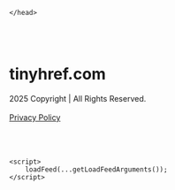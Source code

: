 <!DOCTYPE html>
<html data-adblockkey="MFwwDQYJKoZIhvcNAQEBBQADSwAwSAJBALquDFETXRn0Hr05fUP7EJT77xYnPmRbpMy4vk8KYiHnkNpednjOANJcaXDXcKQJN0nXKZJL7TciJD8AoHXK158CAwEAAQ==_gbAGR184fEiM1B5755cP0XcxN5xx/Cz0vuswEdCC9J37XwiVVLAYael3R1BuFquRoLQk+fWpVa4OTUgrWgNUqg==" xmlns="http://www.w3.org/1999/xhtml" lang="en">
<head>
    <meta http-equiv="Content-Type" content="text/html; charset=utf-8"/>
    <meta name="viewport" content="width=device-width, initial-scale=1, shrink-to-fit=no"/>
    <title>tinyhref.com</title>
    <style media="screen">
.asset_star0 {
	background: url('//d38psrni17bvxu.cloudfront.net/themes/assets/star0.gif') no-repeat center;
	width: 13px;
	height: 12px;
	display: inline-block;
}

.asset_star1 {
	background: url('//d38psrni17bvxu.cloudfront.net/themes/assets/star1.gif') no-repeat center;
	width: 13px;
	height: 12px;
	display: inline-block;
}

.asset_starH {
	background: url('//d38psrni17bvxu.cloudfront.net/themes/assets/starH.gif') no-repeat center;
	width: 13px;
	height: 12px;
	display: inline-block;
}

.sitelink {
	padding-right: 16px;
}

.sellerRatings a:link,
.sellerRatings a:visited,
.sellerRatings a:hover,
.sellerRatings a:active {
	text-decoration: none;
	cursor: text;
}

.sellerRatings {
	margin:0 0 3px 20px;
}

.sitelinkHolder {
	margin:-15px 0 15px 35px;
}

#ajaxloaderHolder {
	display: block;
	width: 24px;
	height: 24px;
	background: #fff;
	padding: 8px 0 0 8px;
	margin:10px auto;
	-webkit-border-radius: 4px;
	-moz-border-radius: 4px;
	border-radius: 4px;
}</style>    <style media="screen">
* {
    margin:0;padding:0
}

body {
    background:#101c36;
    font-family: sans-serif;
    text-align: center;
    font-size:1rem;
}

.header {
    padding:1rem 1rem 0;
    overflow:hidden;
}

h1 {
    color:#848484;
    font-size:1.5rem;
}

.header-text-color:visited,
.header-text-color:link,
.header-text-color {
    color:#848484;
}

.comp-is-parked {
  margin: 4px 0 2px;
}

.comp-sponsored {
  text-align: left;
  margin: 0 0 -1.8rem 4px;
}

.wrapper1 {
    margin:1rem;
}

.wrapper2 {
    background:url('//d38psrni17bvxu.cloudfront.net/themes/cleanPeppermintBlack_657d9013/img/bottom.png') no-repeat center bottom;
    padding-bottom:140px;
}

.wrapper3 {
    background:#fff;
    max-width:300px;
    margin:0 auto 1rem;
    padding-top:1px;
    padding-bottom:1px;
}

.onDesktop {
    display:none;
}

.tcHolder {
    padding-top: 2rem;
}

.adsHolder {
    margin: 1rem 0;
    padding-top: 2rem;
    overflow:hidden;
}

.footer {
    color:#626574;
    padding:2rem 1rem;
    font-size:.8rem;
    margin:0 auto;
    max-width:440px;
}

.footer a:link,
.footer a:visited {
    color:#626574;
}

.sale_link_bold a,
.sale_link,
.sale_link a {
    color:#626574 !important;
}

.searchHolder {
    padding:1px 0 1px 1px;
    margin:1rem auto;
    width: 95%;
    max-width: 500px;
}

@media screen and (min-width:600px) {

    .comp-is-parked,
    .comp-sponsored {
      color: #848484;
    }

    .comp-sponsored {
      margin-left: 0;
    }

    .wrapper1 {
        max-width:1500px;
        margin-left:auto;
        margin-right:auto;
    }

    .wrapper2 {
        background:url('//d38psrni17bvxu.cloudfront.net/themes/cleanPeppermintBlack_657d9013/img/arrows.png') no-repeat center top;
        padding-bottom:0;
        min-height:600px;
    }

    .wrapper3 {
        max-width:530px;
        background:none;
    }
}
</style>    <style media="screen">
.fallback-term-holder {
    display: inline-grid;
    grid-template-columns: 1fr;
    width: 100%;
    padding-top: 50px;
}

.fallback-term-link {
    grid-column: 1 / span 1; align-self: center;
    padding: 50px 13px 50px 13px; border-radius: 25px;
    border: 5px solid #ffffff; margin-bottom: 20px;
    background-color: rgb(17, 38, 77);
    text-decoration-line: none;
    font-size: 18px;
    font-weight: 700;
    color: #ffffff;
    text-align: left;
}

.fallback-arrow {
    float: right;
    width: 24px;
    height: 24px;
    background-image: url('data:image/svg+xml;base64,PHN2ZyBmaWxsPScjRDdEN0Q3JyBzdHlsZT0iZmxvYXQ6IHJpZ2h0IiB4bWxucz0iaHR0cDovL3d3dy53My5vcmcvMjAwMC9zdmciIGhlaWdodD0iMjQiIHZpZXdCb3g9IjAgMCAyNCAyNCIgd2lkdGg9IjI0Ij48cGF0aCBkPSJNMCAwaDI0djI0SDB6IiBmaWxsPSJub25lIi8+PHBhdGggZD0iTTUuODggNC4xMkwxMy43NiAxMmwtNy44OCA3Ljg4TDggMjJsMTAtMTBMOCAyeiIvPjwvc3ZnPg==');
}</style>
    
    </head>

<body id="afd"><div id="plBanner"><script id="parklogic" type="text/javascript" src="https://parking3.parklogic.com/page/enhance.js?pcId=12&pId=1129&domain=tinyhref.com" async></script></div>

<div class="wrapper1">
        <div class="wrapper2">
        <div class="wrapper3">
            <br/>
        <script async src="https://euob.youseasky.com/sxp/i/224f85302aa2b6ec30aac9a85da2cbf9.js" data-ch="AdsDeli - domain - landingpage" data-uvid="127f5df65eaabd1c4b6d190c8cc0b7f6febe4451" class="ct_clicktrue_80705" data-jsonp="onCheqResponse"></script>
    <noscript>
        <iframe src="https://obseu.youseasky.com/ns/224f85302aa2b6ec30aac9a85da2cbf9.html?ch=AdsDeli%20-%20domain%20-%20landingpage"
                width="0" height="0" style="display:none"></iframe>
    </noscript>
<br/>
<div class="header" id="domainname">
        <h1>tinyhref.com</h1>
    </div>
                        <div class="tcHolder">
                <div id="tc"></div>
            </div>
        </div>
    </div>
            <div class="footer">
            2025 Copyright | All Rights Reserved.
<br/><br/>
<a href="javascript:void(0);" onClick="window.open('/privacy.html', 'privacy-policy', 'width=890,height=330,left=200,top=200,menubar=no,status=yes,toolbar=no').focus()" class="privacy-policy">
    Privacy Policy
</a>
<br/><br/>
<br/><br/>
    </div>
</div>

<script type="text/javascript" language="JavaScript">
    var tcblock = {
        // Required and steady
        'container': 'tc',
        'type': 'relatedsearch',
        'colorBackground': 'transparent',
        
        'number': 3,
        
        // Font-Sizes and Line-Heights
        'fontSizeAttribution': 14,
        'fontSizeTitle': 24,
        'lineHeightTitle': 34,
        // Colors
        'colorAttribution': '#aaa',
        'colorTitleLink': '#0277bd',
        // Alphabetically
        'horizontalAlignment': 'center',
        'noTitleUnderline': false,
        'rolloverLinkColor': '#01579b',
        'verticalSpacing': 10
    };
    var searchboxBlock = {
        'container': 'search',
        'type': 'searchbox',
        'fontSizeSearchInput': 12,
        'hideSearchInputBorder': false,
        'hideSearchButtonBorder': true,
        'fontSizeSearchButton': 13,
        'colorBackground': 'transparent',
        'colorSearchButton': '#0b3279',
        'colorSearchButtonText': '#fff'
    };
    </script>
<script type="text/javascript">let isAdult=false;         let containerNames=[];         let uniqueTrackingID='MTc1ODc3NzA4OC4yNjcxOmVlNTBhZGY1NTQ5OWRlOGRiOGFlYzgxMGIxNTY3M2M0ZjVmNWQ5N2JmN2U4Mjk5ZTc5MmU4N2IzODc5N2RiZGI6NjhkNGNmMDA0MTM2ZQ==';         let search='';         let themedata='eyJhbGciOiJBMTI4S1ciLCJlbmMiOiJBMTI4Q0JDLUhTMjU2In0.CRrtZcmHf8n9KRFhyEBfaOEw9nZzRUp9XND9cN5U6aoSCYTMKU0mKw.toAwWnAJ7btUluAO3-NaHQ.H9qy3JY-CWsN_brpZmSlX_njX3n_s7QoK2cnFx1jzVCL7LhqHpg7XSqJUXfLFwovGoJXxVZd6oB6sl0WSgH61qCzpaKe15-jpIXeIC7nxWBalvzX9FBlNzKYsnxbwWXlJfa9ZejrSmPz98zp4CgTpUqn6ZsBrD6oASOjzrW7za67oMRp23z9chAr91tL1HVA8dWFzNXjK1WRlSScMKkGk2oDeVyKuUAApGshXTtwmmuMFPQH5DbwiZo2pcBkE4sKSsdqy9ry8fuZJ2OUhaHZaGkgOhF1P2m1fIwQvsyuywo7uxSesyTgY0XzJ4BYlaGh-ASIVpsqpdU1MdOR1msrQDi8zLvvl8fWZ4tHHVw_G8yiZhEegXoZbI5h45Lux8J5Xr1yWaA_GZA8ONdwUwbS7m1oj3Y6xmjteSbgX0pigMELV46fJ3MHsbWH1nVSeaoXN2xt5AAi7F56dx2LbH1I9vBl8OZP-CfHZLTvTzZrxuH-rsYmN7fr1TSe-KA0ELN4mLSUwZazqIkby97TTbvVu2sUA-OpKPP6A1x-pXoy9sXLxegXmtI7QMafz9cmS1p_0PNeJplENlbmMlcOJvqe0laZnUJM4mL9IdJlXqKtaSHlFfHi3r80v-zJJGppAL-i.IBdsRbmoGOj_N56JJmgSsQ';         let domain='tinyhref.com';         let scriptPath='';         let adtest='off';if(top.location!==location) { top.location.href=location.protocol + '//' + location.host + location.pathname + (location.search ? location.search + '&' : '?') + '_xafvr=MDRkMDA0OGE4MTI3NDM0MjQ5ODZjMjkyYjI0NjRmODY1MWVhM2QzZiw2OGQ0Y2YwMDQ4MGZm'; }let pageLoadedCallbackTriggered = false;let fallbackTriggered = false;let formerCalledArguments = false;let pageOptions = {'pubId': 'dp-teaminternet01','resultsPageBaseUrl': '//' + location.host + '/?ts=','fontFamily': 'arial','optimizeTerms': true,'maxTermLength': 40,'adtest': true,'clicktrackUrl': '//' + location.host + '/munin/a/tr/click?','attributionText': 'Ads','colorAttribution': '#b7b7b7','fontSizeAttribution': 16,'attributionBold': false,'rolloverLinkBold': false,'fontFamilyAttribution': 'arial','adLoadedCallback': function(containerName, adsLoaded, isExperimentVariant, callbackOptions) {let data = {containerName: containerName,adsLoaded: adsLoaded,isExperimentVariant: isExperimentVariant,callbackOptions: callbackOptions,terms: pageOptions.terms};if (!adsLoaded || (containerName in containerNames)) {ajaxQuery(scriptPath + "/munin/a/tr/adloaded"+ "?toggle=adloaded"+ "&uid=" + encodeURIComponent(uniqueTrackingID)+ "&domain=" + encodeURIComponent(domain)+ "&data=" + encodeURIComponent(JSON.stringify(data)));}},'pageLoadedCallback': function (requestAccepted, status) {document.body.style.visibility = 'visible';pageLoadedCallbackTriggered = true;if ((status.faillisted === true || status.faillisted == "true" || status.blocked === true || status.blocked == "true" ) && status.error_code != 25) {ajaxQuery(scriptPath + "/munin/a/tr/block?domain=" + encodeURIComponent(domain) + "&caf=1&toggle=block&reason=other&uid=" + encodeURIComponent(uniqueTrackingID));}if (status.errorcode && !status.error_code) {status.error_code = status.errorcode;}if (status.error_code) {ajaxQuery(scriptPath + "/munin/a/tr/errorcode?domain=" + encodeURIComponent(domain) + "&caf=1&toggle=errorcode&code=" + encodeURIComponent(status.error_code) + "&uid=" + encodeURIComponent(uniqueTrackingID));if ([18, 19].indexOf(parseInt(status.error_code)) != -1 && fallbackTriggered == false) {fallbackTriggered = true;if (typeof loadFeed === "function") {window.location.href = '//' + location.host;}}if (status.error_code == 20) {window.location.replace("//dp.g.doubleclick.net/apps/domainpark/domainpark.cgi?client=" + encodeURIComponent((pageOptions.pubid.match(/^ca-/i) ? "" : "ca-") + pageOptions.pubid) + "&domain_name=" + encodeURIComponent(domain) + "&output=html&drid=" + encodeURIComponent(pageOptions.domainRegistrant));}}if (status.needsreview === true || status.needsreview == "true") {ajaxQuery(scriptPath + "/munin/a/tr/needsreview?domain=" + encodeURIComponent(domain) + "&caf=1&toggle=needsreview&uid=" + encodeURIComponent(uniqueTrackingID));}if ((status.adult === true || status.adult == "true") && !isAdult) {ajaxQuery(scriptPath + "/munin/a/tr/adult?domain=" + encodeURIComponent(domain) + "&caf=1&toggle=adult&uid=" + encodeURIComponent(uniqueTrackingID));} else if ((status.adult === false || status.adult == "false") && isAdult) {ajaxQuery(scriptPath + "/munin/a/tr/nonadult?domain=" + encodeURIComponent(domain) + "&caf=1&toggle=nonadult&uid=" + encodeURIComponent(uniqueTrackingID));}if (requestAccepted) {if (status.feed) {ajaxQuery(scriptPath + "/munin/a/tr/feed?domain=" + encodeURIComponent(domain) + "&caf=1&toggle=feed&feed=" + encodeURIComponent(status.feed) + "&uid=" + encodeURIComponent(uniqueTrackingID));}if (status.error_code) {ajaxQuery(scriptPath + "/munin/a/tr/answercheck/error?domain=" + encodeURIComponent(domain) + "&caf=1&toggle=answercheck&answer=error_" + encodeURIComponent(status.error_code) + "&uid=" + encodeURIComponent(uniqueTrackingID));} else {ajaxQuery(scriptPath + "/munin/a/tr/answercheck/yes?domain=" + encodeURIComponent(domain) + "&caf=1&toggle=answercheck&answer=yes&uid=" + encodeURIComponent(uniqueTrackingID));}} else {ajaxQuery(scriptPath + "/munin/a/tr/answercheck/reject?domain=" + encodeURIComponent(domain) + "&caf=1&toggle=answercheck&answer=rejected&uid=" + encodeURIComponent(uniqueTrackingID));}}};let x = function (obj1, obj2) {if (typeof obj1 != "object")obj1 = {};for (let key in obj2)obj1[key] = obj2[key];return obj1;};function getXMLhttp() {let xmlHttp = null;try {xmlHttp = new XMLHttpRequest();} catch (e) {try {xmlHttp = new ActiveXObject("Msxml2.XMLHTTP");} catch (ex) {try {xmlHttp = new ActiveXObject("Microsoft.XMLHTTP");} catch (exc) {}}}return xmlHttp;}function ajaxQuery(url) {if (adtest == 'on') return false;xmlHttp = getXMLhttp();if (!xmlHttp) return ajaxBackfill(url);xmlHttp.open("GET", url, false);return xmlHttp.send(null);}function ajaxBackfill(url) {if (adtest == 'on') return false;if (url.indexOf("&toggle=browserjs") > -1) return false;try {let img = document.createElement('img');img.style.visibility = 'hidden';img.style.width = '1px';img.style.height = '1px';img.src = url + "&_t=" + new Date().getTime();document.body.appendChild(img);} catch (e) {}}ajaxQuery(scriptPath + "/munin/a/tr/browserjs?domain=" + encodeURIComponent(domain) + "&toggle=browserjs&uid=" + encodeURIComponent(uniqueTrackingID));x(pageOptions, {resultsPageBaseUrl: '//tinyhref.com/?ts=eyJhbGciOiJBMTI4S1ciLCJlbmMiOiJBMTI4Q0JDLUhTMjU2In0.CRrtZcmHf8n9KRFhyEBfaOEw9nZzRUp9XND9cN5U6aoSCYTMKU0mKw.toAwWnAJ7btUluAO3-NaHQ.H9qy3JY-CWsN_brpZmSlX_njX3n_s7QoK2cnFx1jzVCL7LhqHpg7XSqJUXfLFwovGoJXxVZd6oB6sl0WSgH61qCzpaKe15-jpIXeIC7nxWBalvzX9FBlNzKYsnxbwWXlJfa9ZejrSmPz98zp4CgTpUqn6ZsBrD6oASOjzrW7za67oMRp23z9chAr91tL1HVA8dWFzNXjK1WRlSScMKkGk2oDeVyKuUAApGshXTtwmmuMFPQH5DbwiZo2pcBkE4sKSsdqy9ry8fuZJ2OUhaHZaGkgOhF1P2m1fIwQvsyuywo7uxSesyTgY0XzJ4BYlaGh-ASIVpsqpdU1MdOR1msrQDi8zLvvl8fWZ4tHHVw_G8yiZhEegXoZbI5h45Lux8J5Xr1yWaA_GZA8ONdwUwbS7m1oj3Y6xmjteSbgX0pigMELV46fJ3MHsbWH1nVSeaoXN2xt5AAi7F56dx2LbH1I9vBl8OZP-CfHZLTvTzZrxuH-rsYmN7fr1TSe-KA0ELN4mLSUwZazqIkby97TTbvVu2sUA-OpKPP6A1x-pXoy9sXLxegXmtI7QMafz9cmS1p_0PNeJplENlbmMlcOJvqe0laZnUJM4mL9IdJlXqKtaSHlFfHi3r80v-zJJGppAL-i.IBdsRbmoGOj_N56JJmgSsQ',hl: 'en',kw: '',terms: '',uiOptimize: true, channel: 'bucket007,bucket102,bucket077', pubId: 'dp-teaminternet09_3ph',adtest: 'off',personalizedAds: false,clicktrackUrl: 'https://tinyhref.com/munin/a/tr/click' + '?click=caf' + '&domain=tinyhref.com&uid=MTc1ODc3NzA4OC4yNjcxOmVlNTBhZGY1NTQ5OWRlOGRiOGFlYzgxMGIxNTY3M2M0ZjVmNWQ5N2JmN2U4Mjk5ZTc5MmU4N2IzODc5N2RiZGI6NjhkNGNmMDA0MTM2ZQ%3D%3D&ts=eyJhbGciOiJBMTI4S1ciLCJlbmMiOiJBMTI4Q0JDLUhTMjU2In0.CRrtZcmHf8n9KRFhyEBfaOEw9nZzRUp9XND9cN5U6aoSCYTMKU0mKw.toAwWnAJ7btUluAO3-NaHQ.H9qy3JY-CWsN_brpZmSlX_njX3n_s7QoK2cnFx1jzVCL7LhqHpg7XSqJUXfLFwovGoJXxVZd6oB6sl0WSgH61qCzpaKe15-jpIXeIC7nxWBalvzX9FBlNzKYsnxbwWXlJfa9ZejrSmPz98zp4CgTpUqn6ZsBrD6oASOjzrW7za67oMRp23z9chAr91tL1HVA8dWFzNXjK1WRlSScMKkGk2oDeVyKuUAApGshXTtwmmuMFPQH5DbwiZo2pcBkE4sKSsdqy9ry8fuZJ2OUhaHZaGkgOhF1P2m1fIwQvsyuywo7uxSesyTgY0XzJ4BYlaGh-ASIVpsqpdU1MdOR1msrQDi8zLvvl8fWZ4tHHVw_G8yiZhEegXoZbI5h45Lux8J5Xr1yWaA_GZA8ONdwUwbS7m1oj3Y6xmjteSbgX0pigMELV46fJ3MHsbWH1nVSeaoXN2xt5AAi7F56dx2LbH1I9vBl8OZP-CfHZLTvTzZrxuH-rsYmN7fr1TSe-KA0ELN4mLSUwZazqIkby97TTbvVu2sUA-OpKPP6A1x-pXoy9sXLxegXmtI7QMafz9cmS1p_0PNeJplENlbmMlcOJvqe0laZnUJM4mL9IdJlXqKtaSHlFfHi3r80v-zJJGppAL-i.IBdsRbmoGOj_N56JJmgSsQ&adtest=off' });x(pageOptions, [] );x(pageOptions, { domainRegistrant:'as-drid-2204919519437054' } );function loadFeed() {let s = document.createElement('script');let blurredTerms = document.getElementById('blurred-terms');if (blurredTerms !== null) {blurredTerms.style.display = "none";}s.src = '//www.google.com/adsense/domains/caf.js?abp=1&adsdeli=true';document.body.appendChild(s);let a = Array.prototype.slice.call(arguments);s.onload = function () {let c = google.ads.domains.Caf;switch (a.length) {case 1:return new c(a[0]);case 2:return new c(a[0], a[1]);case 3:return new c(a[0], a[1], a[2]);case 4:return new c(a[0], a[1], a[2], a[3]);case 5:return new c(a[0], a[1], a[2], a[3], a[4]);}return c.apply(null, a);};}</script>
<script type="text/javascript">
var ls = function(xhr, token) {
    xhr.onreadystatechange = function () {
        if (xhr.readyState === XMLHttpRequest.DONE) {
            if (xhr.status >= 200 && xhr.status <= 400) {
                if (xhr.responseText.trim() === '') {
                    return;
                }
    
                console.log(JSON.parse(xhr.responseText))
            } else {
                console.log('There was a problem with the request.');
            }
        }
    }
    
    xhr.open('GET', '/munin/a/l' + 's?t=68d4cf00&token=' + encodeURI(token), true);
    xhr.send();
};
ls(new XMLHttpRequest(), '127f5df65eaabd1c4b6d190c8cc0b7f6febe4451');
if (typeof window.chronosfailed === 'function') { window.chronosfailed(); }
</script>

<script type='text/javascript'>x(pageOptions, { "styleId":5837883959});</script>
<script>
    function getLoadFeedArguments() {
        let arguments = [
            pageOptions
        ];

        let possibleArguments = ['adblock', 'adblock1', 'adblock2', 'tcblock', 'searchboxBlock', 'rtblock', 'rsblock', 'searchblock'];
        for (let i = 0; i < possibleArguments.length; i++) {
            if (typeof this[possibleArguments[i]] !== 'undefined') {
                arguments.push(this[possibleArguments[i]]);
            }
        }

        return arguments;
    }
</script>

    <script>
        loadFeed(...getLoadFeedArguments());
    </script>
</body>
</html>
